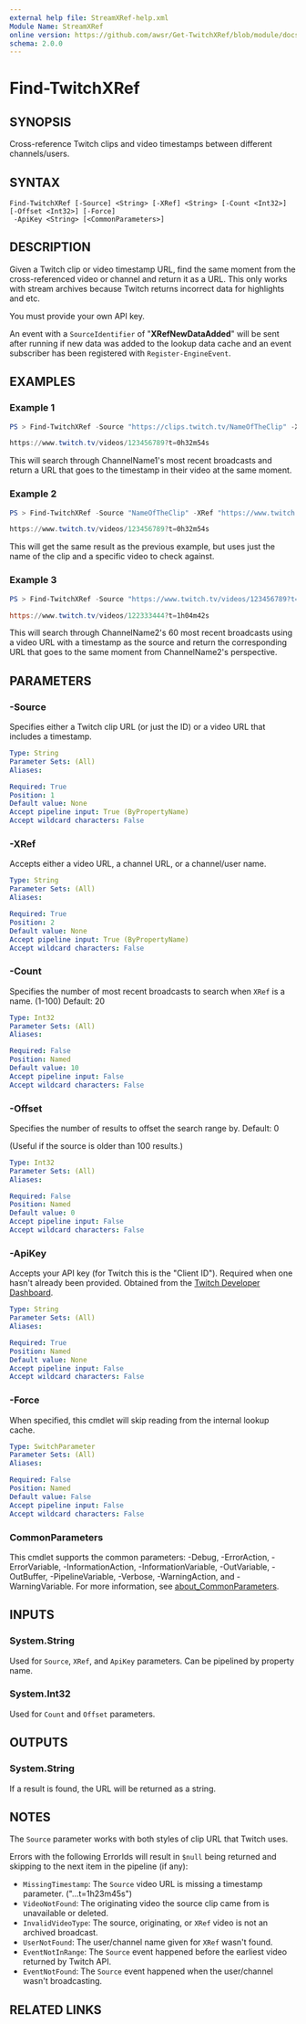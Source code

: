 ```yaml
---
external help file: StreamXRef-help.xml
Module Name: StreamXRef
online version: https://github.com/awsr/Get-TwitchXRef/blob/module/docs/Find-TwitchXRef.md
schema: 2.0.0
---
```


# Find-TwitchXRef

## SYNOPSIS
Cross-reference Twitch clips and video timestamps between different channels/users.

## SYNTAX

```
Find-TwitchXRef [-Source] <String> [-XRef] <String> [-Count <Int32>] [-Offset <Int32>] [-Force]
 -ApiKey <String> [<CommonParameters>]
```

## DESCRIPTION
Given a Twitch clip or video timestamp URL, find the same moment from the cross-referenced video or channel and return it as a URL. This only works with stream archives because Twitch returns incorrect data for highlights and etc.

You must provide your own API key.

An event with a `SourceIdentifier` of "**XRefNewDataAdded**" will be sent after running if new data was added to the lookup data cache and an event subscriber has been registered with `Register-EngineEvent`.

## EXAMPLES

### Example 1
```powershell
PS > Find-TwitchXRef -Source "https://clips.twitch.tv/NameOfTheClip" -XRef "ChannelName1" -ApiKey "1234567890abcdefghijklmnopqrst"

https://www.twitch.tv/videos/123456789?t=0h32m54s
```

This will search through ChannelName1's most recent broadcasts and return a URL that goes to the timestamp in their video at the same moment.

### Example 2
```powershell
PS > Find-TwitchXRef -Source "NameOfTheClip" -XRef "https://www.twitch.tv/videos/123456789"

https://www.twitch.tv/videos/123456789?t=0h32m54s
```

This will get the same result as the previous example, but uses just the name of the clip and a specific video to check against.

### Example 3
```powershell
PS > Find-TwitchXRef -Source "https://www.twitch.tv/videos/123456789?t=0h32m54s" -XRef "https://www.twitch.tv/ChannelName2" -Count 60

https://www.twitch.tv/videos/122333444?t=1h04m42s
```

This will search through ChannelName2's 60 most recent broadcasts using a video URL with a timestamp as the source and return the corresponding URL that goes to the same moment from ChannelName2's perspective.

## PARAMETERS

### -Source
Specifies either a Twitch clip URL (or just the ID) or a video URL that includes a timestamp.

```yaml
Type: String
Parameter Sets: (All)
Aliases:

Required: True
Position: 1
Default value: None
Accept pipeline input: True (ByPropertyName)
Accept wildcard characters: False
```

### -XRef
Accepts either a video URL, a channel URL, or a channel/user name.

```yaml
Type: String
Parameter Sets: (All)
Aliases:

Required: True
Position: 2
Default value: None
Accept pipeline input: True (ByPropertyName)
Accept wildcard characters: False
```

### -Count
Specifies the number of most recent broadcasts to search when `XRef` is a name. (1-100)
Default: 20

```yaml
Type: Int32
Parameter Sets: (All)
Aliases:

Required: False
Position: Named
Default value: 10
Accept pipeline input: False
Accept wildcard characters: False
```

### -Offset
Specifies the number of results to offset the search range by.
Default: 0

(Useful if the source is older than 100 results.)

```yaml
Type: Int32
Parameter Sets: (All)
Aliases:

Required: False
Position: Named
Default value: 0
Accept pipeline input: False
Accept wildcard characters: False
```

### -ApiKey
Accepts your API key (for Twitch this is the "Client ID"). Required when one hasn't already been provided. Obtained from the [Twitch Developer Dashboard](https://dev.twitch.tv/console/apps/).

```yaml
Type: String
Parameter Sets: (All)
Aliases:

Required: True
Position: Named
Default value: None
Accept pipeline input: False
Accept wildcard characters: False
```

### -Force
When specified, this cmdlet will skip reading from the internal lookup cache.

```yaml
Type: SwitchParameter
Parameter Sets: (All)
Aliases:

Required: False
Position: Named
Default value: False
Accept pipeline input: False
Accept wildcard characters: False
```

### CommonParameters
This cmdlet supports the common parameters: -Debug, -ErrorAction, -ErrorVariable, -InformationAction, -InformationVariable, -OutVariable, -OutBuffer, -PipelineVariable, -Verbose, -WarningAction, and -WarningVariable. For more information, see [about_CommonParameters](http://go.microsoft.com/fwlink/?LinkID=113216).

## INPUTS

### System.String

Used for `Source`, `XRef`, and `ApiKey` parameters. Can be pipelined by property name.

### System.Int32

Used for `Count` and `Offset` parameters.

## OUTPUTS

### System.String

If a result is found, the URL will be returned as a string.

## NOTES

The `Source` parameter works with both styles of clip URL that Twitch uses.

Errors with the following ErrorIds will result in `$null` being returned and skipping to the next item in the pipeline (if any):
* `MissingTimestamp`: The `Source` video URL is missing a timestamp parameter. ("...t=1h23m45s")
* `VideoNotFound`: The originating video the source clip came from is unavailable or deleted.
* `InvalidVideoType`: The source, originating, or `XRef` video is not an archived broadcast.
* `UserNotFound`: The user/channel name given for `XRef` wasn't found.
* `EventNotInRange`: The `Source` event happened before the earliest video returned by Twitch API.
* `EventNotFound`: The `Source` event happened when the user/channel wasn't broadcasting.

## RELATED LINKS
